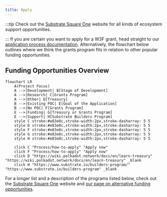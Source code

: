 ```yaml
---
title: Apply
---
```


:::tip
Check out the [Substrate Square One](https://substrate.io/ecosystem/square-one/) website for all kinds of ecosystem support opportunities. 

:::
If you are certain you want to apply for a W3F grant, head straight to our [application process documentation](Process/how-to-apply.md). Alternatively, the flowchart below outlines where we think the grants program fits in relation to other popular funding opportunities.

## Funding Opportunities Overview

```mermaid
flowchart LR
    A(Project Focus)
    A -->|Development| B[Stage of Development]
    A -->|Research| C[Grants Program]
    A -->|Other| D[Treasury]
    B -->|Existing POC| E[Goal of the Application]
    B -->|No POC| F[Grants Program]
    E -->|Funding| G[Treasury or Grants Program]
    E -->|Support| H[Substrate Builders Program]
    style C stroke:#e83e8c,stroke-width:2px,stroke-dasharray: 5 5
    style D stroke:#e83e8c,stroke-width:2px,stroke-dasharray: 5 5
    style F stroke:#e83e8c,stroke-width:2px,stroke-dasharray: 5 5
    style G stroke:#e83e8c,stroke-width:2px,stroke-dasharray: 5 5
    style H stroke:#e83e8c,stroke-width:2px,stroke-dasharray: 5 5
    
    click C "Process/how-to-apply" "Apply now"
    click F "Process/how-to-apply" "Apply now"
    click D "https://wiki.polkadot.network/docs/en/learn-treasury" "https://wiki.polkadot.network/docs/en/learn-treasury" _blank
    click H "https://www.substrate.io/builders-program/" "https://www.substrate.io/builders-program" _blank
```

For a longer list and a description of the programs listed below, check out the [Substrate Square One](https://substrate.io/ecosystem/square-one/) website and [our page on alternative funding opportunities](funding.md).
